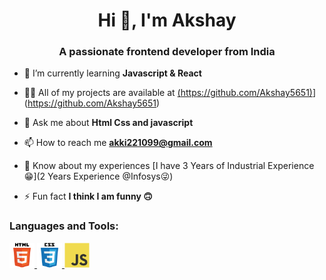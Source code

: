<h1 align="center">Hi 👋, I'm Akshay</h1>
<h3 align="center">A passionate frontend developer from India</h3>

- 🌱 I’m currently learning **Javascript & React**

- 👨‍💻 All of my projects are available at [(https://github.com/Akshay5651)](https://github.com/Akshay5651)](https://github.com/Akshay5651)

- 💬 Ask me about **Html Css and javascript**

- 📫 How to reach me **akki221099@gmail.com**

- 📄 Know about my experiences [I have 3 Years of Industrial Experience 😁](2 Years Experience @Infosys😜)

- ⚡ Fun fact **I think I am funny 🙃**

<h3 align="left">Languages and Tools:</h3>
<p align="left"> <a href="https://www.w3.org/html/" target="_blank" rel="noreferrer"> <img src="https://raw.githubusercontent.com/devicons/devicon/master/icons/html5/html5-original-wordmark.svg" alt="html5" width="40" height="40"/> </a> <a href="https://www.w3schools.com/css/" target="_blank" rel="noreferrer"> <img src="https://raw.githubusercontent.com/devicons/devicon/master/icons/css3/css3-original-wordmark.svg" alt="css3" width="40" height="40"/> </a> <a href="https://developer.mozilla.org/en-US/docs/Web/JavaScript" target="_blank" rel="noreferrer"> <img src="https://raw.githubusercontent.com/devicons/devicon/master/icons/javascript/javascript-original.svg" alt="javascript" width="40" height="40"/> </a> </p>
